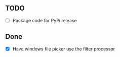 ## TODO

<!-- All tasks are completed! -->

- [ ] Package code for PyPi release

## Done

- [x] Have windows file picker use the filter processor